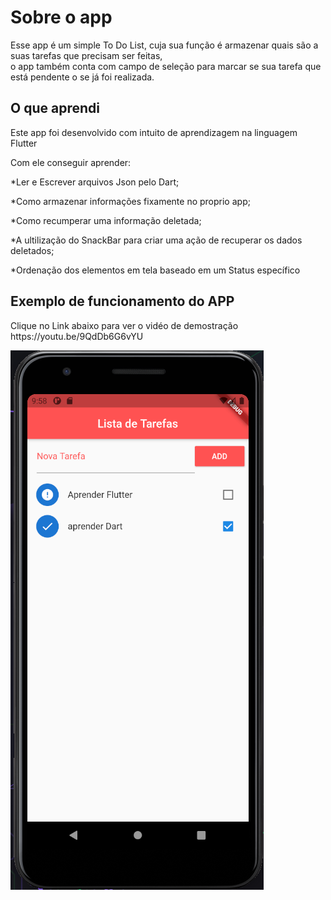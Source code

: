 # Sobre o app
Esse app é um simple To Do List, cuja sua função é armazenar quais são a suas tarefas que precisam ser feitas,<br>
o app também conta com campo de seleção para marcar se sua tarefa que está pendente o se já foi realizada.

## O que aprendi 
Este app foi desenvolvido com intuito de aprendizagem na linguagem Flutter<br>
<div>Com ele conseguir aprender:</p>
<p>*Ler e Escrever arquivos Json pelo Dart;</p>
<p>*Como armazenar informações fixamente no proprio app;</p>
<p>*Como recumperar uma informação deletada;</p>
<p>*A ultilização do SnackBar para criar uma ação de recuperar os dados deletados;</p>
<p>*Ordenação dos elementos em tela baseado em um Status específico </p>
</div>

## Exemplo de funcionamento do APP
<p>Clique no Link abaixo para ver o vidéo de demostração<br>https://youtu.be/9QdDb6G6vYU</p>

[![Watch the video](homeapp.png)](https://youtu.be/9QdDb6G6vYU)
